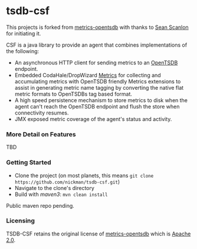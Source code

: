 # tsdb-csf

This projects is forked from [metrics-opentsdb](https://github.com/sps/metrics-opentsdb) with thanks to [Sean Scanlon](mailto:sean.scanlon@gmail.com) for initiating it.

CSF is a java library to provide an agent that combines implementations of the following:
* An asynchronous HTTP client for sending metrics to an [OpenTSDB](http://opentsdb.net) endpoint.
* Embedded CodaHale/DropWizard [Metrics](http://dropwizard.io/) for collecting and accumulating metrics with OpenTSDB friendly Metrics extensions to assist in generating metric name tagging by converting the native flat metric formats to OpenTSDBs tag based format.
* A high speed persistence mechanism to store metrics to disk when the agent can't reach the OpenTSDB endpoint and flush the store when connectivity resumes.
* JMX exposed metric coverage of the agent's status and activity.
 

### More Detail on Features
TBD

### Getting Started
- Clone the project (on most planets, this means ```git clone https://github.com/nickman/tsdb-csf.git```)
- Navigate to the clone's directory
- Build with *maven3*: ```mvn clean install```
 
Public maven repo pending.


### Licensing
TSDB-CSF retains the original license of [metrics-opentsdb](https://github.com/sps/metrics-opentsdb) which is [Apache 2.0](https://github.com/sps/metrics-opentsdb/blob/master/LICENSE.txt).





